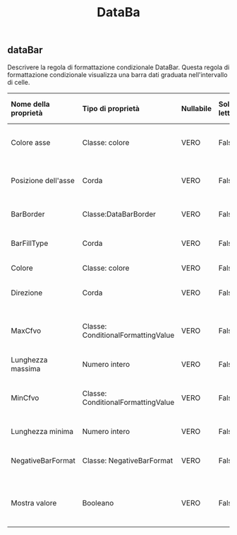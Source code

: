 ﻿---
title: DataBa
second_title: Aspose.Cells Cloud Documen
type: docs
url: /it/specification/model/databar/
description: "Aspose.Cells Specifica del modello cloud: DataBar. Gestisci facilmente Excel e altri fogli di calcolo con funzionalità come apertura, generazione, modifica, divisione, unione, confronto e conversione"
weight: 50
---
## **dataBar**

 Descrivere la regola di formattazione condizionale DataBar. Questa regola di formattazione condizionale visualizza una barra dati graduata nell'intervallo di celle.

| Nome della proprietà| Tipo di proprietà| Nullabile| Sola lettura| Valore di default| Descrizione|
|:- |:- |:- |:- |:- |:- |
| Colore asse| Classe: colore| VERO| Falso|| Ottiene il colore dell'asse per le celle con formattazione condizionale come barre dei dati.|
| Posizione dell'asse| Corda| VERO| Falso|| Ottiene o imposta la posizione dell'asse delle barre dei dati specificata da una regola di formattazione condizionale.|
| BarBorder| Classe:DataBarBorder| VERO| Falso||Ottiene un oggetto che specifica il bordo di una barra dei dati.|
| BarFillType| Corda| VERO| Falso|| Ottiene o imposta il modo in cui una barra dati viene riempita di colore.|
| Colore| Classe: colore| VERO| Falso|| Ottieni o imposta il colore di questa DataBar.|
| Direzione| Corda| VERO| Falso|| Ottiene o imposta la direzione in cui viene visualizzata la barra dei dati.|
| MaxCfvo| Classe: ConditionalFormattingValue| VERO| Falso|| Ottieni o imposta l'oggetto valore massimo di questo DataBar. Impossibile impostare null o CFValueObject con il tipo FormatConditionValueType.Min.|
| Lunghezza massima| Numero intero| VERO| Falso|| Rappresenta la lunghezza massima della barra dati.|
| MinCfvo| Classe: ConditionalFormattingValue| VERO| Falso|| Ottieni o imposta l'oggetto valore minimo di questo DataBar. Impossibile impostare null o CFValueObject con il tipo FormatConditionValueType.Max.|
| Lunghezza minima| Numero intero| VERO| Falso|| Rappresenta la lunghezza minima della barra dati.|
| NegativeBarFormat| Classe: NegativeBarFormat| VERO| Falso|| Ottiene l'oggetto NegativeBarFormat associato a una regola di formattazione condizionale della barra dati.|
| Mostra valore| Booleano| VERO| Falso|| Ottieni o imposta il flag che indica se mostrare i valori delle celle su cui è applicata questa barra dati. Il valore predefinito è vero.|

